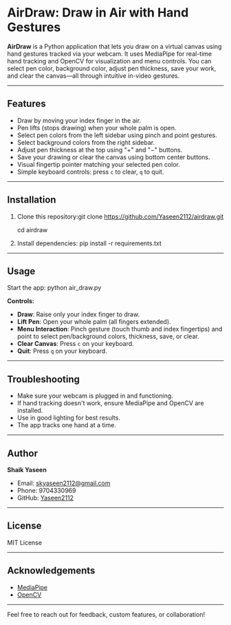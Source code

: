 # AirDraw: Draw in Air with Hand Gestures

**AirDraw** is a Python application that lets you draw on a virtual canvas using hand gestures tracked via your webcam. It uses MediaPipe for real-time hand tracking and OpenCV for visualization and menu controls. You can select pen color, background color, adjust pen thickness, save your work, and clear the canvas—all through intuitive in-video gestures.

---

## Features

- Draw by moving your index finger in the air.
- Pen lifts (stops drawing) when your whole palm is open.
- Select pen colors from the left sidebar using pinch and point gestures.
- Select background colors from the right sidebar.
- Adjust pen thickness at the top using "+" and "−" buttons.
- Save your drawing or clear the canvas using bottom center buttons.
- Visual fingertip pointer matching your selected pen color.
- Simple keyboard controls: press `c` to clear, `q` to quit.

---

## Installation

1. Clone this repository:git clone https://github.com/Yaseen2112/airdraw.git

    cd airdraw

2. Install dependencies:
pip install -r requirements.txt


---

## Usage

Start the app:
python air_draw.py



**Controls:**
- **Draw**: Raise only your index finger to draw.
- **Lift Pen**: Open your whole palm (all fingers extended).
- **Menu Interaction**: Pinch gesture (touch thumb and index fingertips) and point to select pen/background colors, thickness, save, or clear.
- **Clear Canvas**: Press `c` on your keyboard.
- **Quit**: Press `q` on your keyboard.

---

## Troubleshooting

- Make sure your webcam is plugged in and functioning.
- If hand tracking doesn't work, ensure MediaPipe and OpenCV are installed.
- Use in good lighting for best results.
- The app tracks one hand at a time.

---

## Author

**Shaik Yaseen**
- Email: skyaseen2112@gmail.com
- Phone: 9704330969
- GitHub: [Yaseen2112](https://github.com/Yaseen2112)

---

## License

MIT License

---

## Acknowledgements

- [MediaPipe](https://mediapipe.dev/)
- [OpenCV](https://opencv.org/)

---

Feel free to reach out for feedback, custom features, or collaboration!


